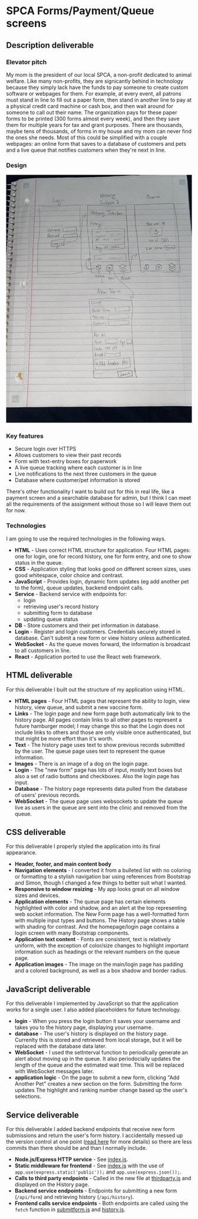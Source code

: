 # SPCA Forms/Payment/Queue screens

## Description deliverable

### Elevator pitch

My mom is the president of our local SPCA, a non-profit dedicated to animal welfare. Like many non-profits, they are signicantly behind in technology because they simply lack have the funds to pay someone to create custom software or webpages for them. For example, at every event, all patrons must stand in line to fill out a paper form, then stand in another line to pay at a physical credit card machine or cash box, and then wait around for someone to call out their name. The organization pays for these paper forms to be printed (300 forms almost every week), and then they save them for multiple years for tax and grant purposes. There are thousands, maybe tens of thousands, of forms in my house and my mom can never find the ones she needs. Most of this could be simplified with a couple webpages: an online form that saves to a database of customers and pets and a live queue that notifies customers when they're next in line. 

### Design

![Mock](img/IMG_5879.jpg)

### Key features

- Secure login over HTTPS
- Allows customers to view their past records
- Form with text-entry boxes for paperwork
- A live queue tracking where each customer is in line
- Live notifications to the next three customers in the queue
- Database where customer/pet information is stored

There's other functionality I want to build out for this in real life, like a payment screen and a searchable database for admin, but I think I can meet all the requirements of the assignment without those so I will leave them out for now.


### Technologies

I am going to use the required technologies in the following ways.

- **HTML** - Uses correct HTML structure for application. Four HTML pages: one for login, one for record history, one for form entry, and one to show status in the queue.
- **CSS** - Application styling that looks good on different screen sizes, uses good whitespace, color choice and contrast.
- **JavaScript** - Provides login, dynamic form updates (eg add another pet to the form), queue updates, backend endpoint calls.
- **Service** - Backend service with endpoints for:
  - login
  - retrieving user's record history
  - submitting form to database
  - updating queue status
- **DB** - Store customers and their pet information in database.
- **Login** - Register and login customers. Credentials securely stored in database. Can't submit a new form or view history unless authenticated.
- **WebSocket** - As the queue moves forward, the information is broadcast to all customers in line.
- **React** - Application ported to use the React web framework.

## HTML deliverable

For this deliverable I built out the structure of my application using HTML.

- **HTML pages** - Four HTML pages that represent the ability to login, view history, view queue, and submit a new vaccine form.
- **Links** - The login page and new form page both automatically link to the history page. All pages contain links to all other pages to represent a future hamburger model; I may change this so that the Login does not include links to others and those are only visible once authenticated, but that might be more effort than it's worth.
- **Text** - The history page uses text to show previous records submitted by the user. The queue page uses text to represent the queue information.
- **Images** - There is an image of a dog on the login page.
- **Login** - The "new form" page has lots of input, mostly text boxes but also a set of radio buttons and checkboxes. Also the login page has input.
- **Database** - The history page represents data pulled from the database of users' previous records.
- **WebSocket** - The queue page uses websockets to update the queue live as users in the queue are sent into the clinic and removed from the queue.

## CSS deliverable

For this deliverable I properly styled the application into its final appearance.

- **Header, footer, and main content body**
- **Navigation elements** - I converted it from a bulleted list with no coloring or formatting to a stylish navigation bar using references from Bootstrap and Simon, though I changed a few things to better suit what I wanted.
- **Responsive to window resizing** - My app looks great on all window sizes and devices.
- **Application elements** - The queue page has certain elements highlighted with color and shadow, and an alert at the top representing web socket information. The New Form page has a well-formatted form with multiple input types and buttons. The History page shows a table with shading for contrast. And the homepage/login page contains a login screen with many Bootstrap components.
- **Application text content** - Fonts are consistent, text is relatively uniform, with the exception of color/size changes to highlight important information such as headings or the relevant numbers on the queue page.
- **Application images** - The image on the main/login page has padding and a colored background, as well as a box shadow and border radius.

## JavaScript deliverable

For this deliverable I implemented by JavaScript so that the application works for a single user. I also added placeholders for future technology.

- **login** - When you press the login button it saves your username and takes you to the history page, displaying your username.
- **database** - The user's history is displayed on the history page. Currenlty this is stored and retrieved from local storage, but it will be replaced with the database data later.
- **WebSocket** - I used the setInterval function to periodically generate an alert about moving up in the queue. It also periodocially updates the length of the queue and the estimated wait time. This will be replaced with WebSocket messages later.
- **application logic** - On the page to submit a new form, clicking "Add Another Pet" creates a new section on the form. Submitting the form updates The highlight and ranking number change based up the user's selections.

## Service deliverable

For this deliverable I added backend endpoints that receive new form submissions and return the user's form history. I accidentally messed up the version control at one point ([read here](https://github.com/optimisms/startup/pull/1) for more details) so there are less commits than there should be and than I normally include.

- **Node.js/Express HTTP service** - See [index.js](index.js).
- **Static middleware for frontend** - See [index.js](index.js) with the use of `app.use(express.static('public'));` and `app.use(express.json());`.
- **Calls to third party endpoints** - Called in the new file at [thirdparty.js](public/js/thirdparty.js) and displayed on the History page.
- **Backend service endpoints** - Endpoints for submitting a new form (`/api/form`) and retrieving history (`/api/history`). 
- **Frontend calls service endpoints** - Both endpoints are called using the `fetch` function in [submitform.js](public/js/submitform.js) and [history.js](public/js/history.js).

